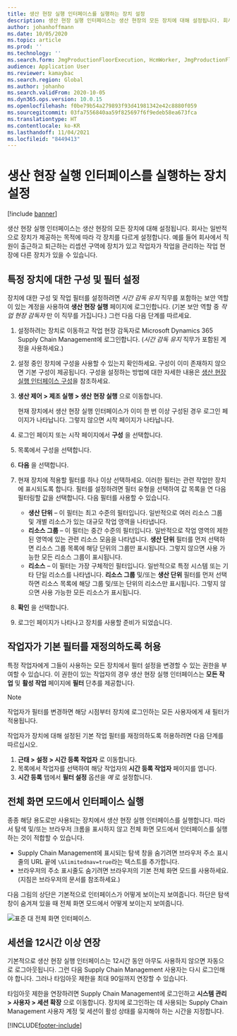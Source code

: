 ```yaml
---
title: 생산 현장 실행 인터페이스를 실행하는 장치 설정
description: 생산 현장 실행 인터페이스는 생산 현장의 모든 장치에 대해 설정됩니다. 회사는 일반적으로 장치가 제공하는 목적에 따라 각 장치를 다르게 설정합니다. 예를 들어 회사에서 직원이 출근하고 퇴근하는 리셉션 구역에 장치가 있고 작업자가 작업을 관리하는 작업 현장에 다른 장치가 있을 수 있습니다.
author: johanhoffmann
ms.date: 10/05/2020
ms.topic: article
ms.prod: ''
ms.technology: ''
ms.search.form: JmgProductionFloorExecution, HcmWorker, JmgProductionFloorExecutionDeviceConfiguration
audience: Application User
ms.reviewer: kamaybac
ms.search.region: Global
ms.author: johanho
ms.search.validFrom: 2020-10-05
ms.dyn365.ops.version: 10.0.15
ms.openlocfilehash: f0be79b54a279893f93d41981342e42c8880f059
ms.sourcegitcommit: 03fa7556840aa59f825697f6f9edeb58ea673fca
ms.translationtype: HT
ms.contentlocale: ko-KR
ms.lasthandoff: 11/04/2021
ms.locfileid: "8449413"
---
```

# <a name="set-up-a-device-to-run-the-production-floor-execution-interface"></a>생산 현장 실행 인터페이스를 실행하는 장치 설정

[!include [banner](../includes/banner.md)]

생산 현장 실행 인터페이스는 생산 현장의 모든 장치에 대해 설정됩니다. 회사는 일반적으로 장치가 제공하는 목적에 따라 각 장치를 다르게 설정합니다. 예를 들어 회사에서 직원이 출근하고 퇴근하는 리셉션 구역에 장치가 있고 작업자가 작업을 관리하는 작업 현장에 다른 장치가 있을 수 있습니다.

## <a name="set-the-configuration-and-filters-for-a-specific-device"></a>특정 장치에 대한 구성 및 필터 설정

장치에 대한 구성 및 작업 필터를 설정하려면 *시간 감독 유지* 직무를 포함하는 보안 역할이 있는 계정을 사용하여 **생산 현장 실행** 페이지에 로그인합니다. (기본 보안 역할 중 *작업 현장 감독자* 만 이 직무를 가집니다.) 그런 다음 다음 단계를 따르세요.

1. 설정하려는 장치로 이동하고 작업 현장 감독자로 Microsoft Dynamics 365 Supply Chain Management에 로그인합니다. (*시간 감독 유지* 직무가 포함된 계정을 사용하세요.)
1. 설정 중인 장치에 구성을 사용할 수 있는지 확인하세요. 구성이 이미 존재하지 않으면 기본 구성이 제공됩니다. 구성을 설정하는 방법에 대한 자세한 내용은 [생산 현장 실행 인터페이스 구성](production-floor-execution-configure.md)을 참조하세요.
1. **생산 제어 \> 제조 실행 \> 생산 현장 실행** 으로 이동합니다.

    현재 장치에서 생산 현장 실행 인터페이스가 이미 한 번 이상 구성된 경우 로그인 페이지가 나타납니다. 그렇지 않으면 시작 페이지가 나타납니다.

1. 로그인 페이지 또는 시작 페이지에서 **구성** 을 선택합니다.
1. 목록에서 구성을 선택합니다.
1. **다음** 을 선택합니다.
1. 현재 장치에 적용할 필터를 하나 이상 선택하세요. 이러한 필터는 관련 작업만 장치에 표시되도록 합니다. 필터를 설정하려면 필터 유형을 선택하여 값 목록을 연 다음 필터링할 값을 선택합니다. 다음 필터를 사용할 수 있습니다.

    - **생산 단위** – 이 필터는 최고 수준의 필터입니다. 일반적으로 여러 리소스 그룹 및 개별 리소스가 있는 대규모 작업 영역을 나타냅니다.
    - **리소스 그룹** – 이 필터는 중간 수준의 필터입니다. 일반적으로 작업 영역의 제한된 영역에 있는 관련 리소스 모음을 나타냅니다. **생산 단위** 필터를 먼저 선택하면 리소스 그룹 목록에 해당 단위의 그룹만 표시됩니다. 그렇지 않으면 사용 가능한 모든 리소스 그룹이 표시됩니다.
    - **리소스** – 이 필터는 가장 구체적인 필터입니다. 일반적으로 특정 시스템 또는 기타 단일 리소스를 나타냅니다. **리소스 그룹** 및/또는 **생산 단위** 필터를 먼저 선택하면 리소스 목록에 해당 그룹 및/또는 단위의 리소스만 표시됩니다. 그렇지 않으면 사용 가능한 모든 리소스가 표시됩니다.

1. **확인** 을 선택합니다.
1. 로그인 페이지가 나타나고 장치를 사용할 준비가 되었습니다.

## <a name="allow-a-worker-to-override-the-default-filters"></a>작업자가 기본 필터를 재정의하도록 허용

특정 작업자에게 그들이 사용하는 모든 장치에서 필터 설정을 변경할 수 있는 권한을 부여할 수 있습니다. 이 권한이 있는 작업자의 경우 생산 현장 실행 인터페이스는 **모든 작업** 및 **활성 작업** 페이지에 **필터** 단추를 제공합니다.

> [!NOTE]
> 작업자가 필터를 변경하면 해당 시점부터 장치에 로그인하는 모든 사용자에게 새 필터가 적용됩니다.

작업자가 장치에 대해 설정된 기본 작업 필터를 재정의하도록 허용하려면 다음 단계를 따르십시오.

1. **근태 \> 설정 \> 시간 등록 작업자** 로 이동합니다.
1. 목록에서 작업자를 선택하여 해당 작업자의 **시간 등록 작업자** 페이지를 엽니다.
1. **시간 등록** 탭에서 **필터 설정** 옵션을 *예* 로 설정합니다.

## <a name="run-the-interface-in-full-screen-mode"></a>전체 화면 모드에서 인터페이스 실행

종종 해당 용도로만 사용되는 장치에서 생산 현장 실행 인터페이스를 실행합니다. 따라서 탐색 및/또는 브라우저 크롬을 표시하지 않고 전체 화면 모드에서 인터페이스를 실행하는 것이 적합할 수 있습니다.

- Supply Chain Management에 표시되는 탐색 창을 숨기려면 브라우저 주소 표시줄의 URL 끝에 `\&limitednav=true`라는 텍스트를 추가합니다.
- 브라우저의 주소 표시줄도 숨기려면 브라우저의 기본 전체 화면 모드를 사용하세요. (지침은 브라우저의 문서를 참조하세요.)

다음 그림의 상단은 기본적으로 인터페이스가 어떻게 보이는지 보여줍니다. 하단은 탐색 창이 숨겨져 있을 때 전체 화면 모드에서 어떻게 보이는지 보여줍니다.

![표준 대 전체 화면 인터페이스.](media/pfei-full-screen.png "표준 대 전체 화면 인터페이스")

## <a name="extend-the-session-past-12-hours"></a>세션을 12시간 이상 연장

기본적으로 생산 현장 실행 인터페이스는 12시간 동안 아무도 사용하지 않으면 자동으로 로그아웃됩니다. 그런 다음 Supply Chain Management 사용자는 다시 로그인해야 합니다. 그러나 타임아웃 제한을 최대 90일까지 연장할 수 있습니다.

타임아웃 제한을 연장하려면 Supply Chain Management에 로그인하고 **시스템 관리 \> 사용자 \> 세션 확장** 으로 이동합니다. 장치에 로그인하는 데 사용되는 Supply Chain Management 사용자 계정 및 세션이 활성 상태를 유지해야 하는 시간을 지정합니다.


[!INCLUDE[footer-include](../../includes/footer-banner.md)]
